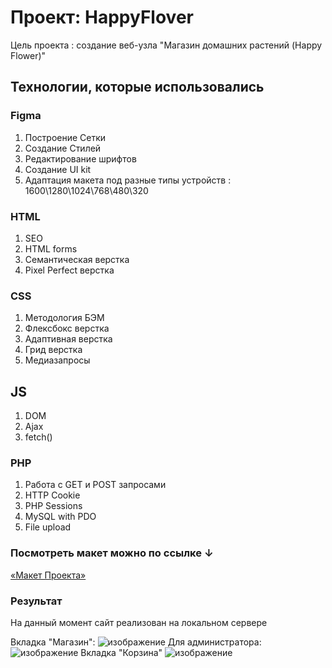 # Проект: HappyFlover

Цель проекта : создание веб-узла "Магазин домашних растений (Happy Flower)"

## Технологии, которые использовались

### Figma

1. Построение Сетки
2. Создание Стилей
3. Редактирование шрифтов
4. Создание UI kit
5. Адаптация макета под разные типы устройств : 1600\1280\1024\768\480\320

### HTML

1. SEO
2. HTML forms
3. Семантическая верстка
4. Pixel Perfect верстка

### CSS

1. Методология БЭМ
2. Флексбокс верстка
3. Адаптивная верстка
4. Грид верстка
5. Медиазапросы

## JS

1. DOM
2. Ajax
3. fetch()

### PHP

1. Работа с GET и POST запросами
2. HTTP Cookie
3. PHP Sessions
4. MySQL with PDO
5. File upload

### Посмотреть макет можно по ссылке ↓

[«Макет Проекта»](https://www.figma.com/file/w5Fm9bIOhhXJekeLC1vQb1/HappyFlower?node-id=2%3A3)

### Результат

На данный момент сайт реализован на локальном сервере

Вкладка "Магазин":
![изображение](https://github.com/annybogatova/HappyFlower/assets/96336462/c9a32d73-f2c3-4669-8062-c390a17e626f)
Для администратора:
![изображение](https://github.com/annybogatova/HappyFlower/assets/96336462/f6b53fa1-31e6-4900-830a-5d1a3062021f)
Вкладка "Корзина"
![изображение](https://github.com/annybogatova/HappyFlower/assets/96336462/1e85d473-6069-45b7-8c89-b153a201ee9e)


